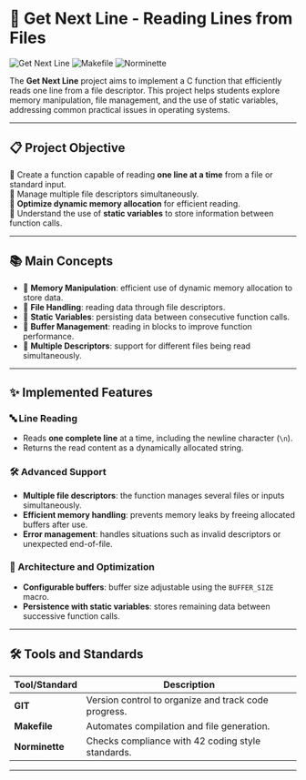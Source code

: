 # 📜 Get Next Line - Reading Lines from Files

![Get Next Line](https://img.shields.io/badge/Language-C-blue) ![Makefile](https://img.shields.io/badge/Tool-Makefile-yellow) ![Norminette](https://img.shields.io/badge/Style-Norminette-green)

The **Get Next Line** project aims to implement a C function that efficiently reads one line from a file descriptor. This project helps students explore memory manipulation, file management, and the use of static variables, addressing common practical issues in operating systems.

---

## 📋 Project Objective

🔹 Create a function capable of reading **one line at a time** from a file or standard input.  
🔹 Manage multiple file descriptors simultaneously.  
🔹 **Optimize dynamic memory allocation** for efficient reading.  
🔹 Understand the use of **static variables** to store information between function calls.

---

## 📚 Main Concepts

- 🧠 **Memory Manipulation**: efficient use of dynamic memory allocation to store data.  
- 📂 **File Handling**: reading data through file descriptors.  
- 📌 **Static Variables**: persisting data between consecutive function calls.  
- 🔄 **Buffer Management**: reading in blocks to improve function performance.  
- 🔗 **Multiple Descriptors**: support for different files being read simultaneously.

---

## ✨ Implemented Features

### 🔤 Line Reading
- Reads **one complete line** at a time, including the newline character (`\n`).  
- Returns the read content as a dynamically allocated string.  

### 🛠️ Advanced Support
- **Multiple file descriptors**: the function manages several files or inputs simultaneously.  
- **Efficient memory handling**: prevents memory leaks by freeing allocated buffers after use.  
- **Error management**: handles situations such as invalid descriptors or unexpected end-of-file.

### 🔄 Architecture and Optimization
- **Configurable buffers**: buffer size adjustable using the `BUFFER_SIZE` macro.  
- **Persistence with static variables**: stores remaining data between successive function calls.

---

## 🛠️ Tools and Standards

| Tool/Standard         | Description                                                        |
|-----------------------|--------------------------------------------------------------------|
| **GIT**               | Version control to organize and track code progress.               |
| **Makefile**          | Automates compilation and file generation.                         |
| **Norminette**        | Checks compliance with 42 coding style standards.                  |

---
